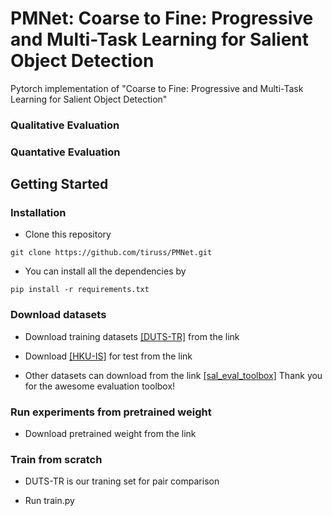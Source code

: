 # PMNet: Coarse to Fine: Progressive and Multi-Task Learning for Salient Object Detection

Pytorch implementation of "Coarse to Fine: Progressive and Multi-Task Learning for Salient Object Detection"

### Qualitative Evaluation

### Quantative Evaluation

## Getting Started
### Installation

- Clone this repository
```
git clone https://github.com/tiruss/PMNet.git
```

- You can install all the dependencies by 
```
pip install -r requirements.txt
```

### Download datasets

- Download training datasets [[DUTS-TR]](http://saliencydetection.net/duts/download/DUTS-TR.zip) from the link 

- Download [[HKU-IS]](https://sites.google.com/site/ligb86/hkuis) for test from the link 

- Other datasets can download from the link [[sal_eval_toolbox]](https://github.com/ArcherFMY/sal_eval_toolbox) Thank you for the awesome evaluation toolbox!

### Run experiments from pretrained weight

- Download pretrained weight from the link 

### Train from scratch

- DUTS-TR is our traning set for pair comparison

- Run train.py
